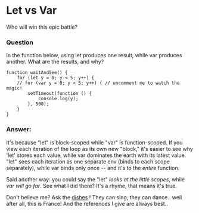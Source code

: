 
# Let vs Var
Who will win this epic battle?

### Question
In the function below, using let produces one result, while var produces another. What are the results, and why?

```
function waitAndSee() {
    for (let y = 0; y < 5; y++) {
    // for (var y = 0; y < 5; y++) { // uncomment me to watch the magic!
        setTimeout(function () {
            console.log(y);
        }, 500);
    }
}
```

### Answer:
It's because "let" is block-scoped while "var" is function-scoped.  If you view each iteration of the loop as its own new "block," it's easier to see why 'let' stores each value, while var dominates the earth with its latest value.  "let" sees each iteration as one separate env (binds to each scope separately), while var binds only once -- and it's to the _entire_ function.

Said another way: you could say the "let" _looks at the little scopes_, while _var will go far_.  See what I did there? It's a rhyme, that means it's true.

Don't believe me? Ask the [dishes](https://stackoverflow.com/questions/31285911/why-let-and-var-bindings-behave-differently-using-settimeout-function) ! They can sing, they can dance.. well after all, this is France! And the references I give are always best..
